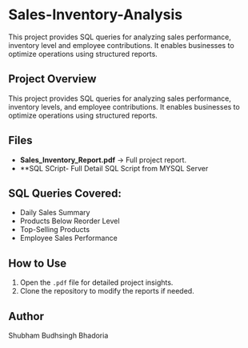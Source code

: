# Sales-Inventory-Analysis
This project provides SQL queries for analyzing sales performance, inventory level and employee contributions. It enables businesses to optimize operations using structured reports.

## Project Overview
This project provides SQL queries for analyzing sales performance, inventory levels, and employee contributions. It enables businesses to optimize operations using structured reports.

## Files
- **Sales_Inventory_Report.pdf** → Full project report.
- **SQL SCript- Full Detail SQL Script from MYSQL Server

## SQL Queries Covered:
- Daily Sales Summary
- Products Below Reorder Level
- Top-Selling Products
- Employee Sales Performance

## How to Use
1. Open the `.pdf` file for detailed project insights.
3. Clone the repository to modify the reports if needed.

## Author
Shubham Budhsingh Bhadoria

